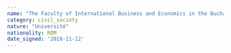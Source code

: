 ```yaml
---
name: "The Faculty of International Business and Economics in the Bucharest University of Economic Studies"
category: civil_society
nature: "Université"
nationality: ROM
date_signed: '2018-11-12'
---
```

    